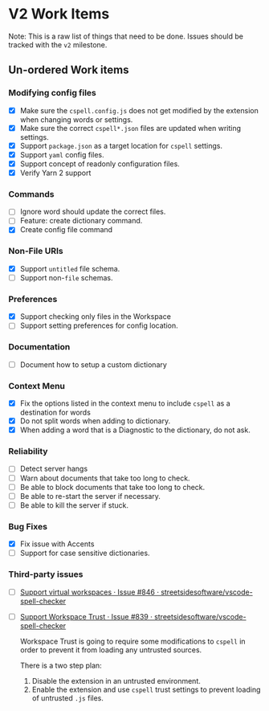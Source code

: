 # V2 Work Items

Note: This is a raw list of things that need to be done.
Issues should be tracked with the `v2` milestone.

## Un-ordered Work items

### Modifying config files

- [x] Make sure the `cspell.config.js` does not get modified by the extension when changing words or settings.
- [x] Make sure the correct `cspell*.json` files are updated when writing settings.
- [x] Support `package.json` as a target location for `cspell` settings.
- [x] Support `yaml` config files.
- [x] Support concept of readonly configuration files.
- [x] Verify Yarn 2 support

### Commands

- [ ] Ignore word should update the correct files.
- [ ] Feature: create dictionary command.
- [x] Create config file command

### Non-File URIs

- [x] Support `untitled` file schema.
- [ ] Support non-`file` schemas.

### Preferences

- [x] Support checking only files in the Workspace
- [ ] Support setting preferences for config location.

### Documentation

- [ ] Document how to setup a custom dictionary

### Context Menu

- [x] Fix the options listed in the context menu to include `cspell` as a destination for words
- [x] Do not split words when adding to dictionary.
- [x] When adding a word that is a Diagnostic to the dictionary, do not ask.

### Reliability

- [ ] Detect server hangs
- [ ] Warn about documents that take too long to check.
- [ ] Be able to block documents that take too long to check.
- [ ] Be able to re-start the server if necessary.
- [ ] Be able to kill the server if stuck.

### Bug Fixes

- [x] Fix issue with Accents
- [ ] Support for case sensitive dictionaries.

### Third-party issues

- [ ] [Support virtual workspaces · Issue #846 · streetsidesoftware/vscode-spell-checker](https://github.com/streetsidesoftware/vscode-spell-checker/issues/846)
- [ ] [Support Workspace Trust · Issue #839 · streetsidesoftware/vscode-spell-checker](https://github.com/streetsidesoftware/vscode-spell-checker/issues/839)

    Workspace Trust is going to require some modifications to `cspell` in order to prevent it from
    loading any untrusted sources.

    There is a two step plan:

    1. Disable the extension in an untrusted environment.
    2. Enable the extension and use `cspell` trust settings to prevent loading of untrusted `.js` files.
